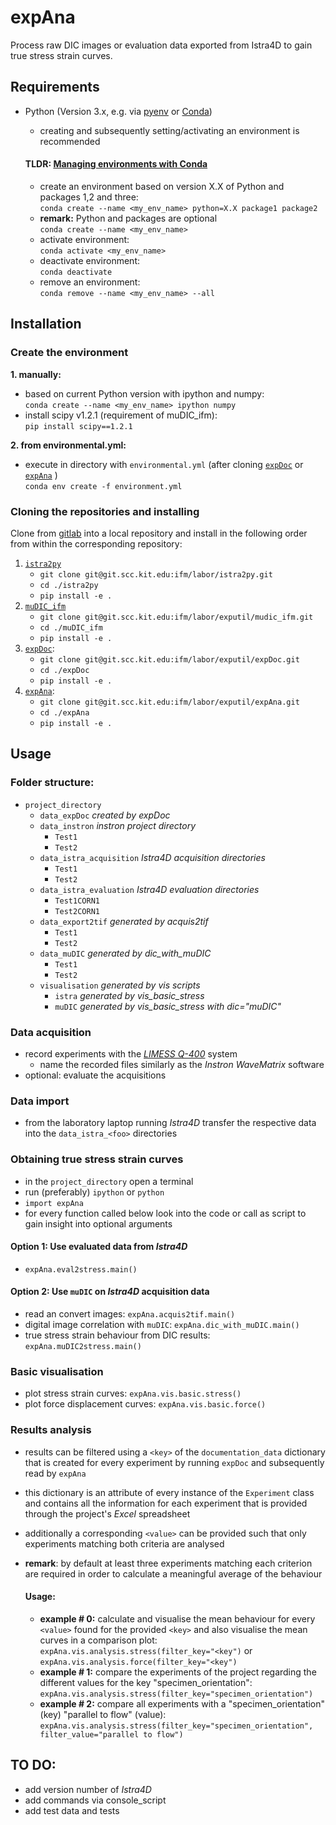 # expAna

Process raw DIC images or evaluation data exported from Istra4D to gain true stress strain curves.

## Requirements
- Python (Version 3.x, e.g. via [pyenv](https://github.com/pyenv/pyenv) or [Conda](https://docs.conda.io/en/latest/))
    - creating and subsequently setting/activating an environment is recommended

  #### **TLDR**: [Managing environments with Conda](https://docs.conda.io/projects/conda/en/latest/user-guide/tasks/manage-environments.html)
  - create an environment based on version X.X of Python and packages 1,2 and three:   
  `conda create --name <my_env_name> python=X.X package1 package2`
  - **remark:** Python and packages are optional   
  `conda create --name <my_env_name>`
  - activate environment:   
  `conda activate <my_env_name>`
  - deactivate environment:   
  `conda deactivate`
  - remove an environment:   
  `conda remove --name <my_env_name> --all`

## Installation
### Create the environment
**1. manually:** 
  - based on current Python version with ipython and numpy:   
    `conda create --name <my_env_name> ipython numpy`
  - install scipy v1.2.1 (requirement of muDIC_ifm):   
    `pip install scipy==1.2.1`
    
**2. from environmental.yml:**
  - execute in directory with `environmental.yml` (after cloning [`expDoc`](https://git.scc.kit.edu/ifm/labor/exputil/expDoc) or [`expAna`](https://git.scc.kit.edu/ifm/labor/exputil/expAna) )   
    `conda env create -f environment.yml`

### Cloning the repositories and installing
Clone from [gitlab](https://git.scc.kit.edu/) into a local repository and install in the following order from within the corresponding repository:
1. [`istra2py`](https://git.scc.kit.edu/ifm/labor/istra2py)
   - `git clone git@git.scc.kit.edu:ifm/labor/istra2py.git`
   - `cd ./istra2py`
   - `pip install -e .`
2. [`muDIC_ifm`](https://git.scc.kit.edu/ifm/labor/exputil/mudic_ifm)
   - `git clone git@git.scc.kit.edu:ifm/labor/exputil/mudic_ifm.git`
   - `cd ./muDIC_ifm`
   - `pip install -e .`
3. [`expDoc`](https://git.scc.kit.edu/ifm/labor/exputil/expDoc):
   - `git clone git@git.scc.kit.edu:ifm/labor/exputil/expDoc.git`
   - `cd ./expDoc`
   - `pip install -e .`
4. [`expAna`](https://git.scc.kit.edu/ifm/labor/exputil/expAna):
   - `git clone git@git.scc.kit.edu:ifm/labor/exputil/expAna.git`
   - `cd ./expAna`
   - `pip install -e .`

## Usage
### Folder structure:
- `project_directory`
  - `data_expDoc` *created by expDoc*
  - `data_instron` *instron project directory*
     - `Test1`
     - `Test2`
  - `data_istra_acquisition` *Istra4D acquisition directories*
     - `Test1`
     - `Test2`
  - `data_istra_evaluation` *Istra4D evaluation directories*
     - `Test1CORN1`
     - `Test2CORN1`
  - `data_export2tif` *generated by acquis2tif*
     - `Test1`
     - `Test2`
  - `data_muDIC` *generated by dic_with_muDIC*
     - `Test1`
     - `Test2`
  - `visualisation` *generated by vis scripts*
     - `istra` *generated by vis_basic_stress*
     - `muDIC` *generated by vis_basic_stress with dic="muDIC"*

### Data acquisition
- record experiments with the [_LIMESS Q-400_](https://git.scc.kit.edu/ifm/labor/pruefmaschinen/-/tree/master/DIC_Limess) system
  - name the recorded files similarly as the _Instron WaveMatrix_ software
- optional: evaluate the acquisitions 

### Data import
- from the laboratory laptop running _Istra4D_ transfer the respective data into the `data_istra_<foo>` directories

### Obtaining true stress strain curves
- in the `project_directory` open a terminal
- run (preferably) `ipython` or `python`
- `import expAna`
- for every function called below look into the code or call as script to gain insight into optional arguments
#### Option 1: Use evaluated data from _Istra4D_
- `expAna.eval2stress.main()`
#### Option 2: Use `muDIC` on _Istra4D_ acquisition data
- read an convert images: `expAna.acquis2tif.main()`
- digital image correlation with `muDIC`: `expAna.dic_with_muDIC.main()`
- true stress strain behaviour from DIC results: `expAna.muDIC2stress.main()`

### Basic visualisation
- plot stress strain curves: `expAna.vis.basic.stress()`
- plot force displacement curves: `expAna.vis.basic.force()`

### Results analysis
- results can be filtered using a `<key>` of the `documentation_data` dictionary that is created for every experiment by running `expDoc` and subsequently read by `expAna`
- this dictionary is an attribute of every instance of the `Experiment` class and contains all the information for each experiment that is provided through the project's _Excel_ spreadsheet
- additionally a corresponding `<value>` can be provided such that only experiments matching both criteria are analysed
- **remark**: by default at least three experiments matching each criterion are required in order to calculate a meaningful average of the behaviour

  #### Usage: 
    - **example # 0:** calculate and visualise the mean behaviour for every `<value>` found for the provided `<key>` and also visualise the mean curves in a comparison plot: `expAna.vis.analysis.stress(filter_key="<key")` or `expAna.vis.analysis.force(filter_key="<key")`
    - **example # 1:** compare the experiments of the project regarding the different values for the key "specimen_orientation": `expAna.vis.analysis.stress(filter_key="specimen_orientation")`
    - **example # 2:** compare all experiments with a "specimen_orientation" (key) "parallel to flow" (value): `expAna.vis.analysis.stress(filter_key="specimen_orientation", filter_value="parallel to flow")`

## TO DO:
- add version number of _Istra4D_
- add commands via console_script
- add test data and tests

